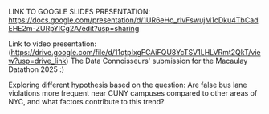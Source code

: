 LINK TO GOOGLE SLIDES PRESENTATION: https://docs.google.com/presentation/d/1UR6eHo_rlvFswujM1cDku4TbCadEHE2m-ZURpYICg2A/edit?usp=sharing

Link to video presentation: (https://drive.google.com/file/d/11qtpIxgFCAiFQU8YcTSV1LHLVRmt2QkT/view?usp=drive_link)
The Data Connoisseurs' submission for the Macaulay Datathon 2025 :)

Exploring different hypothesis based on the question:
Are false bus lane violations more frequent near CUNY campuses compared to other areas of NYC, and what factors contribute to this trend?
